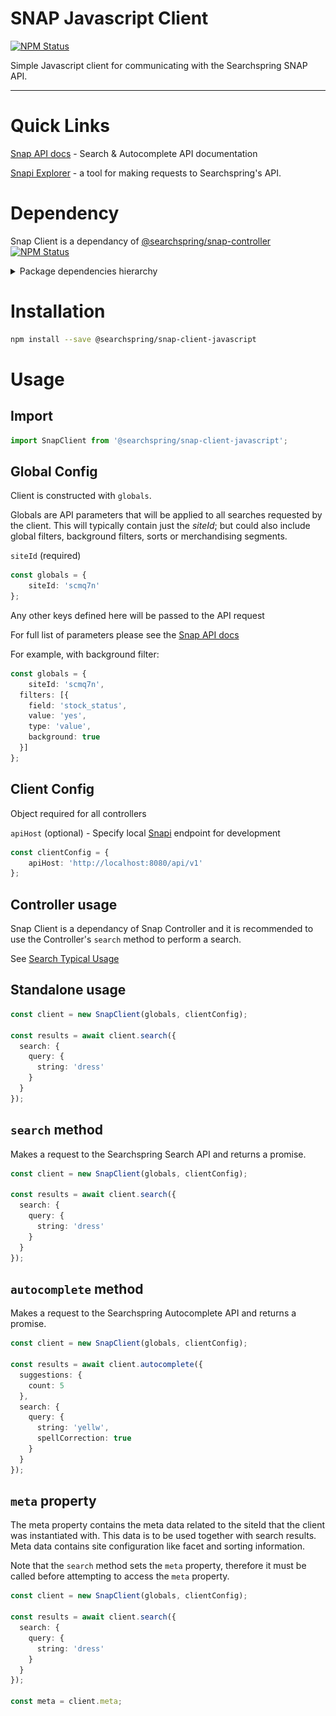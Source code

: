 # SNAP Javascript Client

<a href="https://www.npmjs.com/package/@searchspring/snap-client-javascript"><img alt="NPM Status" src="https://img.shields.io/npm/v/@searchspring/snap-client-javascript.svg?style=flat"></a>

Simple Javascript client for communicating with the Searchspring SNAP API.

---

# Quick Links

[Snap API docs](http://snapi.kube.searchspring.io/api/v1/) - Search & Autocomplete API documentation

[Snapi Explorer](https://searchspring.github.io/snapi-explorer/) - a tool for making requests to Searchspring's API.


# Dependency

Snap Client is a dependancy of [@searchspring/snap-controller](../snap-controller) <a href="https://www.npmjs.com/package/@searchspring/snap-controller"><img alt="NPM Status" src="https://img.shields.io/npm/v/@searchspring/snap-controller.svg?style=flat"></a>

<details>
    <summary>Package dependencies hierarchy</summary>
    <br/>
    <img src="../../images/snap-dependencies.jpg"/>
</details>


# Installation

```bash
npm install --save @searchspring/snap-client-javascript
```

# Usage
## Import
```typescript
import SnapClient from '@searchspring/snap-client-javascript';
```

## Global Config
Client is constructed with `globals`.  

Globals are API parameters that will be applied to all searches requested by the client. This will typically contain just the *siteId*; but could also include global filters, background filters, sorts or merchandising segments.

`siteId` (required)

```typescript
const globals = {
	siteId: 'scmq7n'
};
```

Any other keys defined here will be passed to the API request

For full list of parameters please see the [Snap API docs](http://snapi.kube.searchspring.io/api/v1/)

For example, with background filter:

```typescript
const globals = {
	siteId: 'scmq7n',
  filters: [{
    field: 'stock_status',
    value: 'yes',
    type: 'value',
    background: true
  }]
};
```

## Client Config
Object required for all controllers

`apiHost` (optional) - Specify local [Snapi](https://link.to.snapi) endpoint for development
<!-- TODO: snapi link -->

```typescript
const clientConfig = {
	apiHost: 'http://localhost:8080/api/v1'
};
```

## Controller usage
Snap Client is a dependancy of Snap Controller and it is recommended to use the Controller's `search` method to perform a search. 

See [Search Typical Usage](../../README.md#SearchTypicalUsage)


## Standalone usage
```typescript
const client = new SnapClient(globals, clientConfig);

const results = await client.search({
  search: {
    query: {
      string: 'dress'
    }
  }
});
```

## `search` method
Makes a request to the Searchspring Search API and returns a promise.  

```typescript
const client = new SnapClient(globals, clientConfig);

const results = await client.search({
  search: {
    query: {
      string: 'dress'
    }
  }
});
```

## `autocomplete` method
Makes a request to the Searchspring Autocomplete API and returns a promise.  

```typescript
const client = new SnapClient(globals, clientConfig);

const results = await client.autocomplete({
  suggestions: {
    count: 5
  },
  search: {
    query: {
      string: 'yellw',
      spellCorrection: true
    }
  }
});
```

## `meta` property
The meta property contains the meta data related to the siteId that the client was instantiated with. This data is to be used together with search results. Meta data contains site configuration like facet and sorting information.

Note that the `search` method sets the `meta` property, therefore it must be called before attempting to access the `meta` property.

```typescript
const client = new SnapClient(globals, clientConfig);

const results = await client.search({
  search: {
    query: {
      string: 'dress'
    }
  }
});

const meta = client.meta;
```
